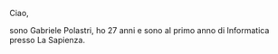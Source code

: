 Ciao,

sono Gabriele Polastri, ho 27 anni e sono al primo anno di Informatica presso La Sapienza. 

